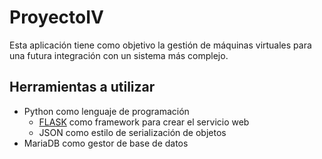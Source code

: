 # ProyectoIV

Esta aplicación tiene como objetivo la gestión de máquinas virtuales para una futura integración con un sistema más complejo.



## Herramientas a utilizar

- Python como lenguaje de programación
  - [FLASK](http://flask.pocoo.org/) como framework para crear el servicio web
  - JSON como estilo de serialización de objetos
- MariaDB como gestor de base de datos